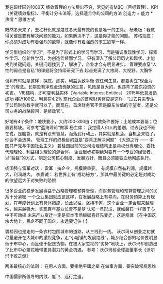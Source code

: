我在碧桂园的1000天
绩效管理的方法层出不穷，常见的有MBO（目标管理）、KPI（关键绩效指标）、平衡计分卡法等，选择适合你的公司的方法
创造力 = 能力 * 热情 * 思维方式

既然冬天来了，去杠杆化就是度过冬天最有效的也是唯一的工具。
杨老板：我觉得关键是要有解决问题的能力。如果解决不了，这是你才能的问题。
苏格拉底： 你必须对成功有着强烈的欲望，就像你有着强烈的求生欲望一样。

学习型组织的”学习“，不是为了形式上的学习而学习，而是强调发现性学习、探索性学习、创新性学习、为创造佳绩而学习。
只有深入了解公司历史和现状，才能找到关键问题。关键问题找到了，解决了，企业才会有明显进步。
管理要直穿“人性的弱点是自私”的课题将会持续研究下去
起点充满了大格局、大视野、大胸怀

谈判有时就是这样，探底，虚实，利益达致平衡
做任何生意，都要树立“现金为王”的理念。长期没有净现金流贡献的生意，风险是巨大的，也违背了股东投资的初衷。
VIE结构，即可变利益实体（Variable Interest Entities）
2015年低息发债成功 接近100亿，利息在4.2%
现代企业的首席财务官应是这样：“过去只需专注于公司财务数字就可以了，而现在，首席财务官不但是股东价值的守望者，还是公司业务的战略顾问，是绩效官”。

好地有4个条件：地块要小，大约200-300亩；付款条件要好；土地成本要低；位置要稀缺。可参考“蓝海理论”做事
杨主席：
    我觉得人和人的差别，过去我也不断在说，是脑袋，就是有没有智慧。而落到行动上，其实就是机会。当机会来临了，你会不会选择。
    管理工作的终极目的就是”要真正解决问题“
《大道之行 —— 中国共产党与中国社会主义》
碧桂园目前的公司治理结构正是两权分离理论、委托代理理论、利益相关理论的混合体。
企业起步初期绝对要有一个专业的经营者，以”独裁“的方式，制定公司核心制度、发展方针，而且必须能铁血地彻底执行。

杨国强与雷军对话：
    雷军：搞企业，规模很重要。 有规模自然有利润，规模越大，利润越大。
李嘉诚：
    若世界上有”成功秘方“，那其中最关键的必定是对成功的欲望远大于对失败的恐惧

很多企业的稳步发展得益于战略管理和预算管理，而财务管理和预算管理之间的关系十分紧密
一个企业集团就应该这样，在发展战略上有导向，在财务预算上有规划，在年度计划上有具体措施，长此以往，坚持不懈，这个企业一定会越来越理性，越来越强大，实现百年基业长青不是梦
认知一旦形成，就如磐石一样置于心中不可动摇
未来产业变迁一定是资本市场根据喜好先变迁，这是规律
【在中国这块大地上，民企不同于国企，永远要记住！】

碧桂园也是走的一条农村包围城市的道路，从三线到一线。
沃尔玛从创业之初就尽量避开在大城市的激烈竞争，走“小城镇的发展路线”。城乡结合部的地价要明显低于市中心，而且便于配送货物。在被大家忽视的“劣势”地块上，沃尔玛却创造出了比市中心繁花地带更具潜力的黄金机遇。  参考：沃尔玛前全球副董事长《沃尔玛不败之谜》

两条最核心的法则：
在用人方面，要拒绝平庸之辈
在做事方面，要突破常规思维

中国儒家所倡导的内敛、低飞、远行之道。